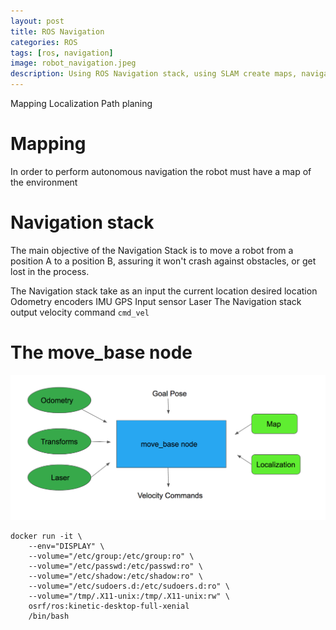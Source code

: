 ```yaml
---
layout: post
title: ROS Navigation
categories: ROS
tags: [ros, navigation]
image: robot_navigation.jpeg
description: Using ROS Navigation stack, using SLAM create maps, navigate and use robot sensors
---
```

Mapping
Localization
Path planing

# Mapping
In order to perform autonomous navigation the robot must have a map of the environment

# Navigation stack
 The main objective of the Navigation Stack is to move a robot from a position A to a position B, assuring it won't crash against obstacles, or get lost in the process.
 
 The Navigation stack take as an input the
 current location
 desired location
 Odometry
    encoders
    IMU
    GPS
Input sensor
    Laser
The Navigation stack output velocity command `cmd_vel`


# The move_base node

![](images/2019-04-21-10-03-01.png)


```
docker run -it \
    --env="DISPLAY" \
    --volume="/etc/group:/etc/group:ro" \
    --volume="/etc/passwd:/etc/passwd:ro" \
    --volume="/etc/shadow:/etc/shadow:ro" \
    --volume="/etc/sudoers.d:/etc/sudoers.d:ro" \
    --volume="/tmp/.X11-unix:/tmp/.X11-unix:rw" \
    osrf/ros:kinetic-desktop-full-xenial
    /bin/bash
```
